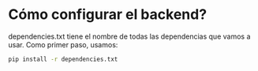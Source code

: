 # Cómo configurar el backend?

dependencies.txt tiene el nombre de todas las dependencias que vamos a usar. Como primer paso, usamos:

```bash
pip install -r dependencies.txt
```